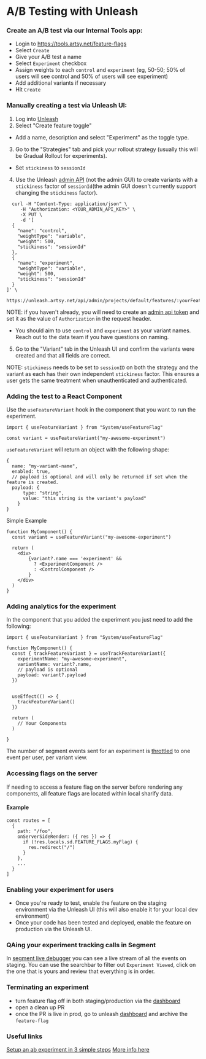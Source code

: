 # A/B Testing with Unleash

### Create an A/B test via our Internal Tools app: 
- Login to https://tools.artsy.net/feature-flags
- Select `Create` 
- Give your A/B test a name
- Select `Experiment` checkbox 
- Assign weights to each `control` and `experiment` (eg, 50-50; 50% of users will see control and 50% of users will see experiment) 
- Add additional variants if necessary
- Hit `Create`

### Manually creating a test via Unleash UI:

1. Log into [Unleash](https://unleash.artsy.net)
2. Select "Create feature toggle"

- Add a name, description and select "Experiment" as the toggle type.

3. Go to the "Strategies" tab and pick your rollout strategy (usually this will be Gradual Rollout for experiments).

- Set `stickiness` to `sessionId`

4. Use the Unleash [admin API](https://docs.getunleash.io/api/admin/feature-toggles-v2) (not the admin GUI) to create variants with a `stickiness` factor of `sessionId`(the admin GUI doesn't currently support changing the `stickiness` factor).

```
  curl -H "Content-Type: application/json" \
     -H "Authorization: <YOUR_ADMIN_API_KEY>" \
     -X PUT \
     -d '[
  {
    "name": "control",
    "weightType": "variable",
    "weight": 500,
	"stickiness": "sessionId"
  },
  {
    "name": "experiment",
    "weightType": "variable",
    "weight": 500,
    "stickiness": "sessionId"
  }
]' \
     https://unleash.artsy.net/api/admin/projects/default/features/:yourFeaturesName/variants
```

NOTE: if you haven't already, you will need to create an [admin api token](https://docs.getunleash.io/user_guide/api-token) and set it as the value of `Authorization` in the request header.

- You should aim to use `control` and `experiment` as your variant names. Reach out to the data team if you have questions on naming.

5. Go to the "Variant" tab in the Unleash UI and confirm the variants were created and that all fields are correct.

NOTE: `stickiness` needs to be set to `sessionID` on both the strategy and the variant as each has their own independent `stickiness` factor. This ensures a user gets the same treatment when unauthenticated and authenticated.

### Adding the test to a React Component

Use the `useFeatureVariant` hook in the component that you want to run the experiment.

```tsx
import { useFeatureVariant } from "System/useFeatureFlag"

const variant = useFeatureVariant("my-awesome-experiment")
```

`useFeatureVariant` will return an object with the following shape:

```tsx
{
  name: "my-variant-name",
  enabled: true,
  // payload is optional and will only be returned if set when the feature is created.
  payload: {
      type: "string",
      value: "this string is the variant's payload"
    }
}
```

Simple Example

```tsx
function MyComponent() {
  const variant = useFeatureVariant("my-awesome-experiment")

  return (
    <div>
        {variant?.name === 'experiment' &&
          ? <ExperimentComponent />
          : <ControlComponent />
        }
    </div>
  )
}
```

### Adding analytics for the experiment

In the component that you added the experiment you just need to add the following:

```tsx
import { useFeatureVariant } from "System/useFeatureFlag"

function MyComponent() {
  const { trackFeatureVariant } = useTrackFeatureVariant({
    experimentName: "my-awesome-experiment",
    variantName: variant?.name,
    // payload is optional
    payload: variant?.payload
  })


  useEffect(() => {
    trackFeatureVariant()
  })

  return (
    // Your Components
  )

}
```

The number of segment events sent for an experiment is [throttled](https://github.com/artsy/force/blob/main/src/System/useFeatureFlag.tsx#L65) to one event per user, per variant view.

### Accessing flags on the server

If needing to access a feature flag on the server before rendering any components, all feature flags are located within local sharify data.

#### Example

```tsx
const routes = [
  {
    path: "/foo",
    onServerSideRender: ({ res }) => {
      if (!res.locals.sd.FEATURE_FLAGS.myFlag) {
        res.redirect("/")
      }
    },
    ...
  }
]
```

### Enabling your experiment for users

- Once you're ready to test, enable the feature on the staging environment via the Unleash UI (this will also enable it for your local dev environment)
- Once your code has been tested and deployed, enable the feature on production via the Unleash UI.

### QAing your experiment tracking calls in Segment

In [segment live debugger](https://app.segment.com/artsy-engineering/sources/force-staging/debugger) you can see a live stream of all the events on staging. You can use the searchbar to filter out `Experiment Viewed`, click on the one that is yours and review that everything is in order.

### Terminating an experiment

- turn feature flag off in both staging/production via the [dashboard](https://unleash.artsy.net/projects/default)
- open a clean up PR
- once the PR is live in prod, go to unleash [dashboard](https://unleash.artsy.net/projects/default/) and archive the `feature-flag`

### Useful links

[Setup an ab experiment in 3 simple steps](https://www.getunleash.io/blog/a-b-n-experiments-in-3-simple-steps)
[More info here](https://docs.getunleash.io/advanced/toggle_variants#what-are-variants)
